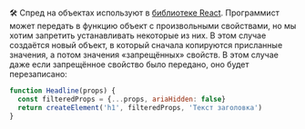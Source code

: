 🛠 Спред на объектах используют в [библиотеке React](https://reactjs.org/). Программист может передать в функцию объект с произвольными свойствами, но мы хотим запретить устанавливать некоторые из них. В этом случае создаётся новый объект, в который сначала копируются присланные значения, а потом значения «запрещённых» свойств. В этом случае даже если запрещённое свойство было передано, оно будет перезаписано:

```js
function Headline(props) {
  const filteredProps = {...props, ariaHidden: false}
  return createElement('h1', filteredProps, 'Текст заголовка')
}
```
